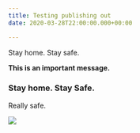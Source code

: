 ```yaml
---
title: Testing publishing out
date: 2020-03-28T22:00:00.000+00:00

---
```

Stay home. Stay safe.

**This is an important message.**

### Stay home. Stay Safe.

Really safe.

![](/../../matheo-jbt-MYN9ybY3vVc-unsplash-two.jpg)
